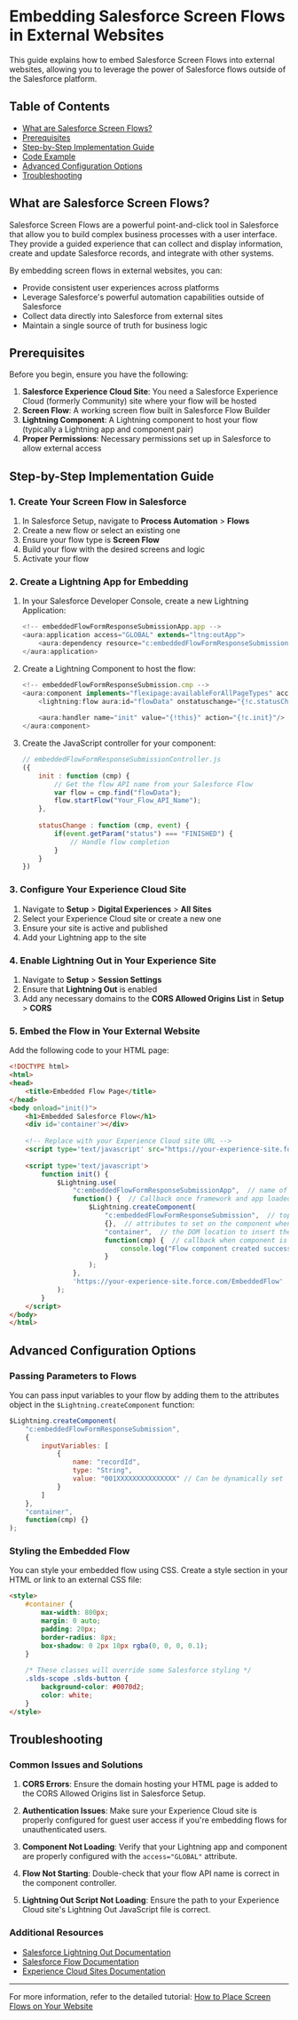 # Embedding Salesforce Screen Flows in External Websites

This guide explains how to embed Salesforce Screen Flows into external websites, allowing you to leverage the power of Salesforce flows outside of the Salesforce platform.

## Table of Contents

- [What are Salesforce Screen Flows?](#what-are-salesforce-screen-flows)
- [Prerequisites](#prerequisites)
- [Step-by-Step Implementation Guide](#step-by-step-implementation-guide)
- [Code Example](#code-example)
- [Advanced Configuration Options](#advanced-configuration-options)
- [Troubleshooting](#troubleshooting)

## What are Salesforce Screen Flows?

Salesforce Screen Flows are a powerful point-and-click tool in Salesforce that allow you to build complex business processes with a user interface. They provide a guided experience that can collect and display information, create and update Salesforce records, and integrate with other systems.

By embedding screen flows in external websites, you can:

- Provide consistent user experiences across platforms
- Leverage Salesforce's powerful automation capabilities outside of Salesforce
- Collect data directly into Salesforce from external sites
- Maintain a single source of truth for business logic

## Prerequisites

Before you begin, ensure you have the following:

1. **Salesforce Experience Cloud Site**: You need a Salesforce Experience Cloud (formerly Community) site where your flow will be hosted
2. **Screen Flow**: A working screen flow built in Salesforce Flow Builder
3. **Lightning Component**: A Lightning component to host your flow (typically a Lightning app and component pair)
4. **Proper Permissions**: Necessary permissions set up in Salesforce to allow external access

## Step-by-Step Implementation Guide

### 1. Create Your Screen Flow in Salesforce

1. In Salesforce Setup, navigate to **Process Automation** > **Flows**
2. Create a new flow or select an existing one
3. Ensure your flow type is **Screen Flow**
4. Build your flow with the desired screens and logic
5. Activate your flow

### 2. Create a Lightning App for Embedding

1. In your Salesforce Developer Console, create a new Lightning Application:

   ```javascript
   <!-- embeddedFlowFormResponseSubmissionApp.app -->
   <aura:application access="GLOBAL" extends="ltng:outApp">
       <aura:dependency resource="c:embeddedFlowFormResponseSubmission"/>
   </aura:application>
   ```

2. Create a Lightning Component to host the flow:

   ```javascript
   <!-- embeddedFlowFormResponseSubmission.cmp -->
   <aura:component implements="flexipage:availableForAllPageTypes" access="global">
       <lightning:flow aura:id="flowData" onstatuschange="{!c.statusChange}"/>
       
       <aura:handler name="init" value="{!this}" action="{!c.init}"/>
   </aura:component>
   ```

3. Create the JavaScript controller for your component:

   ```javascript
   // embeddedFlowFormResponseSubmissionController.js
   ({
       init : function (cmp) {
           // Get the flow API name from your Salesforce Flow
           var flow = cmp.find("flowData");
           flow.startFlow("Your_Flow_API_Name");
       },
       
       statusChange : function (cmp, event) {
           if(event.getParam("status") === "FINISHED") {
               // Handle flow completion
           }
       }
   })
   ```

### 3. Configure Your Experience Cloud Site

1. Navigate to **Setup** > **Digital Experiences** > **All Sites**
2. Select your Experience Cloud site or create a new one
3. Ensure your site is active and published
4. Add your Lightning app to the site

### 4. Enable Lightning Out in Your Experience Site

1. Navigate to **Setup** > **Session Settings**
2. Ensure that **Lightning Out** is enabled
3. Add any necessary domains to the **CORS Allowed Origins List** in **Setup** > **CORS**

### 5. Embed the Flow in Your External Website

Add the following code to your HTML page:

```html
<!DOCTYPE html>
<html>
<head>
    <title>Embedded Flow Page</title>
</head>
<body onload="init()">
    <h1>Embedded Salesforce Flow</h1>
    <div id='container'></div>
    
    <!-- Replace with your Experience Cloud site URL -->
    <script type='text/javascript' src="https://your-experience-site.force.com/EmbeddedFlow/lightning/lightning.out.js"></script>
    
    <script type='text/javascript'>
        function init() {
            $Lightning.use(
                "c:embeddedFlowFormResponseSubmissionApp",  // name of the Lightning app
                function() {  // Callback once framework and app loaded
                    $Lightning.createComponent(
                        "c:embeddedFlowFormResponseSubmission",  // top-level component of your app
                        {},  // attributes to set on the component when created
                        "container",  // the DOM location to insert the component
                        function(cmp) {  // callback when component is created and active on the page
                            console.log("Flow component created successfully");
                        }
                    );
                },
                'https://your-experience-site.force.com/EmbeddedFlow'  // Experience Cloud site endpoint
            );
        }
    </script>
</body>
</html>
```

## Advanced Configuration Options

### Passing Parameters to Flows

You can pass input variables to your flow by adding them to the attributes object in the `$Lightning.createComponent` function:

```javascript
$Lightning.createComponent(
    "c:embeddedFlowFormResponseSubmission",
    {
        inputVariables: [
            {
                name: "recordId",
                type: "String",
                value: "001XXXXXXXXXXXXXXX" // Can be dynamically set
            }
        ]
    },
    "container",
    function(cmp) {}
);
```

### Styling the Embedded Flow

You can style your embedded flow using CSS. Create a style section in your HTML or link to an external CSS file:

```html
<style>
    #container {
        max-width: 800px;
        margin: 0 auto;
        padding: 20px;
        border-radius: 8px;
        box-shadow: 0 2px 10px rgba(0, 0, 0, 0.1);
    }
    
    /* These classes will override some Salesforce styling */
    .slds-scope .slds-button {
        background-color: #0070d2;
        color: white;
    }
</style>
```

## Troubleshooting

### Common Issues and Solutions

1. **CORS Errors**: Ensure the domain hosting your HTML page is added to the CORS Allowed Origins list in Salesforce Setup.

2. **Authentication Issues**: Make sure your Experience Cloud site is properly configured for guest user access if you're embedding flows for unauthenticated users.

3. **Component Not Loading**: Verify that your Lightning app and component are properly configured with the `access="GLOBAL"` attribute.

4. **Flow Not Starting**: Double-check that your flow API name is correct in the component controller.

5. **Lightning Out Script Not Loading**: Ensure the path to your Experience Cloud site's Lightning Out JavaScript file is correct.

### Additional Resources

- [Salesforce Lightning Out Documentation](https://developer.salesforce.com/docs/atlas.en-us.lightning.meta/lightning/lightning_out.htm)
- [Salesforce Flow Documentation](https://help.salesforce.com/articleView?id=flow.htm)
- [Experience Cloud Sites Documentation](https://help.salesforce.com/articleView?id=networks_overview.htm)

---

For more information, refer to the detailed tutorial: [How to Place Screen Flows on Your Website](https://medium.com/@justindixon91/hackforce-how-to-place-screen-flows-on-your-website-4d93665f0c9c)